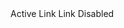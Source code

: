 ﻿<BSNav IsTabs="true">
    <BSNavItem IsActive="true">Active</BSNavItem>
    <BSNavItem>Link</BSNavItem>
    <BSNavItem>Link</BSNavItem>
    <BSNavItem IsDisabled="true">Disabled</BSNavItem>
</BSNav>